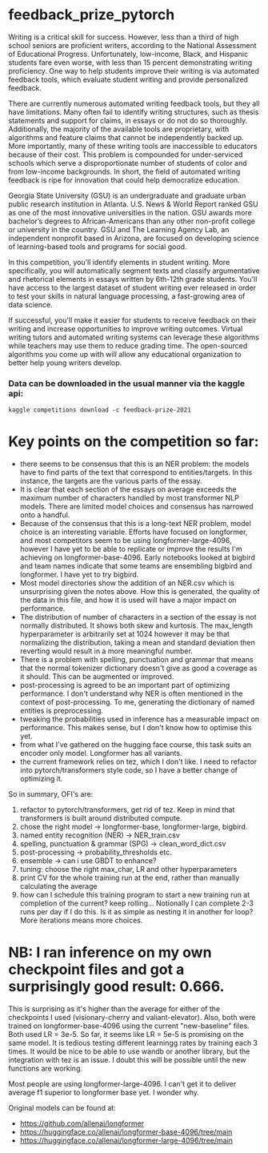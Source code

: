 # feedback_prize_pytorch

Writing is a critical skill for success. However, less than a third of high school seniors are proficient writers, according to the National Assessment of Educational Progress. Unfortunately, low-income, Black, and Hispanic students fare even worse, with less than 15 percent demonstrating writing proficiency. One way to help students improve their writing is via automated feedback tools, which evaluate student writing and provide personalized feedback.

There are currently numerous automated writing feedback tools, but they all have limitations. Many often fail to identify writing structures, such as thesis statements and support for claims, in essays or do not do so thoroughly. Additionally, the majority of the available tools are proprietary, with algorithms and feature claims that cannot be independently backed up. More importantly, many of these writing tools are inaccessible to educators because of their cost. This problem is compounded for under-serviced schools which serve a disproportionate number of students of color and from low-income backgrounds. In short, the field of automated writing feedback is ripe for innovation that could help democratize education.

Georgia State University (GSU) is an undergraduate and graduate urban public research institution in Atlanta. U.S. News & World Report ranked GSU as one of the most innovative universities in the nation. GSU awards more bachelor’s degrees to African-Americans than any other non-profit college or university in the country. GSU and The Learning Agency Lab, an independent nonprofit based in Arizona, are focused on developing science of learning-based tools and programs for social good.

In this competition, you’ll identify elements in student writing. More specifically, you will automatically segment texts and classify argumentative and rhetorical elements in essays written by 6th-12th grade students. You'll have access to the largest dataset of student writing ever released in order to test your skills in natural language processing, a fast-growing area of data science.

If successful, you'll make it easier for students to receive feedback on their writing and increase opportunities to improve writing outcomes. Virtual writing tutors and automated writing systems can leverage these algorithms while teachers may use them to reduce grading time. The open-sourced algorithms you come up with will allow any educational organization to better help young writers develop.

### Data can be downloaded in the usual manner via the kaggle api:
```kaggle competitions download -c feedback-prize-2021```

# Key points on the competition so far:
- there seems to be consensus that this is an NER problem: the models have to find parts of the text that correspond 
to entities/targets. In this instance, the targets are the various parts of the essay.
- It is clear that each section of the essays on average exceeds the maximum number of characters handled by most 
transformer NLP models. There are limited model choices and consensus has narrowed onto a handful.
- Because of the consensus that this is a long-text NER problem, model choice is an interesting variable. Efforts have 
focused on longformer, and most competitors seem to be using longformer-large-4096, however I have yet to be able to 
replicate or improve the results I'm achieving on longformer-base-4096. Early notebooks looked at bigbird and team names 
indicate that some teams are ensembling bigbird and longformer. I have yet to try bigbird.
- Most model directories show the addition of an NER.csv which is unsurprising given the notes above. How this is 
generated, the quality of the data in this file, and how it is used will have a major impact on performance. 
- The distribution of number of characters in a section of the essay is not normally distributed. It shows both skew and 
kurtosis. The max_length hyperparameter is arbitrarily set at 1024 however it may be that normalizing the distribution, 
taking a mean and standard deviation then reverting would result in a more meaningful number.
- There is a problem with spelling, punctuation and grammar that means that the normal tokenizer dictionary doesn't give 
as good a coverage as it should. This can be augmented or improved.
- post-processing is agreed to be an important part of optimizing performance. I don't understand why NER is often 
mentioned in the context of post-processing. To me, generating the dictionary of named entities is preprocessing.
- tweaking the probabilities used in inference has a measurable impact on performance. This makes sense, but I don't know 
how to optimise this yet.
- from what I've gathered on the hugging face course, this task suits an encoder only model. Longformer has all variants.
- the current framework relies on tez, which I don't like. I need to refactor into pytorch/transformers style code, so 
I have a better change of optimizing it.

So in summary, OFI's are:
1) refactor to pytorch/transformers, get rid of tez. Keep in mind that transformers is built around distributed compute.
2) chose the right model -> longformer-base, longformer-large, bigbird.
3) named entity recognition (NER) -> NER_train.csv
4) spelling, punctuation & grammar (SPG) -> clean_word_dict.csv
5) post-processing -> probability_thresholds etc.
6) ensemble -> can i use GBDT to enhance?
7) tuning: choose the right max_char, LR and other hyperparameters
8) print CV for the whole training run at the end, rather than manually calculating the average
9) how can I schedule this training program to start a new training run at completion of the current? keep rolling... Notionally I can 
complete 2-3 runs per day if I do this. Is it as simple as nesting it in another for loop? More iterations means more choices.

# NB: I ran inference on my own checkpoint files and  got a surprisingly good result: 0.666. 
This is surprising as it's higher than the average for either of the checkpoints I used 
(visionary-cherry and valiant-elevator). Also, both were trained on longformer-base-4096 using the current 
"new-baseline" files. Both used LR = 3e-5. So far, it seems like LR = 5e-5 is promising on the same model. It is tedious 
testing different learningg rates by training each 3 times. It would be nice to be able to use wandb or another library, 
but the integration with tez is an issue. I doubt this will be possible until the new functions are working.

Most people are using longformer-large-4096. I can't get it to deliver average f1 superior to longformer base yet. I
wonder why.

Original models can be found at:
- https://github.com/allenai/longformer
- https://huggingface.co/allenai/longformer-base-4096/tree/main
- https://huggingface.co/allenai/longformer-large-4096/tree/main

